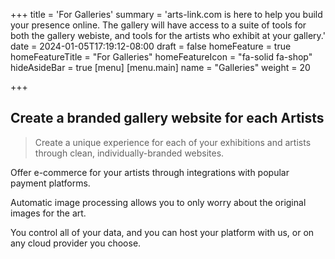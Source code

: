 +++
title = 'For Galleries'
summary = 'arts-link.com is here to help you build your presence online. The gallery will have access to a suite of tools for both the gallery webiste, and tools for the artists who exhibit at your gallery.'
date = 2024-01-05T17:19:12-08:00
draft = false
homeFeature = true
homeFeatureTitle = "For Galleries"
homeFeatureIcon = "fa-solid fa-shop"
hideAsideBar = true
[menu]
 [menu.main]
  name = "Galleries"
  weight = 20

+++

## Create a branded gallery website for each Artists

> Create a unique experience for each of your exhibitions and artists through clean, individually-branded websites.

Offer e-commerce for your artists through integrations with popular payment platforms.

<!--more-->

Automatic image processing allows you to only worry about the original images for the art.

You control all of your data, and you can host your platform with us, or on any cloud provider you choose.